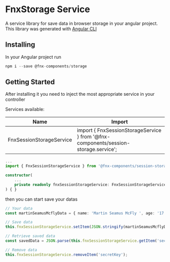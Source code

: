 # FnxStorage Service

A service library for save data in browser storage in your angular project.
This library was generated with [Angular CLI](https://github.com/angular/angular-cli)

## Installing

In your Angular project run

```typescript
npm i --save @fnx-components/storage
```

## Getting Started

After installing it you need to inject the most appropriate service in your controller

Services available:

| Name                     | Import                                                                               |
| ------------------------ | ------------------------------------------------------------------------------------ |
| FnxSessionStorageService |  import { FnxSessionStorageService } from '@fnx-components/session-storage.service'; |

```typescript
...
import { FnxSessionStorageService } from '@fnx-components/session-storage.service';

constructor(
    ...
    private readonly fnxSessionStorageService: FnxSessionStorageService
) { }
```

then you can start save your datas

```typescript
// Your data
const martinSeamusMcflyData = { name: 'Martin Seamus McFly ', age: '17', gender: 'Male', job: 'Student' };

// Save data
this.fnxSessionStorageService.setItem(JSON.stringify(martinSeamusMcflyData), 'secretKey');

// Retrieve saved data
const savedData = JSON.parse(this.fnxSessionStorageService.getItem('secretKey'));

// Remove data
this.fnxSessionStorageService.removeItem('secretKey');
```
